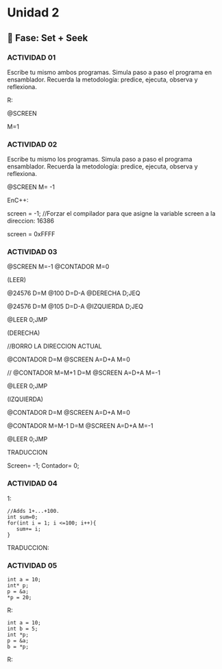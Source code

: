 # Unidad 2

## 🔎 Fase: Set + Seek

### ACTIVIDAD 01

Escribe tu mismo ambos programas.
Simula paso a paso el programa en ensamblador. Recuerda la metodología: predice, ejecuta, observa y reflexiona.

R:

@SCREEN

M=1

### ACTIVIDAD 02

Escribe tu mismo los programas.
Simula paso a paso el programa ensamblador. Recuerda la metodología: predice, ejecuta, observa y reflexiona.

@SCREEN 
M= -1

EnC++:

screen = -1; //Forzar el compilador para que asigne la variable screen a la direccion: 16386

screen = 0xFFFF

### ACTIVIDAD 03

@SCREEN
M=-1
@CONTADOR
M=0

(LEER)

@24576
D=M
@100
D=D-A
@DERECHA
D;JEQ

@24576
D=M
@105
D=D-A
@IZQUIERDA
D;JEQ

@LEER
0;JMP



(DERECHA)

//BORRO LA DIRECCION ACTUAL

@CONTADOR
D=M
@SCREEN
A=D+A
M=0

//
@CONTADOR
M=M+1
D=M
@SCREEN
A=D+A
M=-1

@LEER
0;JMP

(IZQUIERDA)

@CONTADOR
D=M
@SCREEN
A=D+A
M=0


@CONTADOR
M=M-1
D=M
@SCREEN
A=D+A
M=-1

@LEER
0;JMP

TRADUCCION

Screen= -1;
Contador= 0;




### ACTIVIDAD 04

1:
```
//Adds 1+...+100.
int sum=0;
for(int i = 1; i <=100; i++){
   sum+= i;
}
```
TRADUCCION:


### ACTIVIDAD 05

```
int a = 10;
int* p;
p = &a;
*p = 20;
```
R:


```
int a = 10;
int b = 5;
int *p;
p = &a;
b = *p;
```
R:





